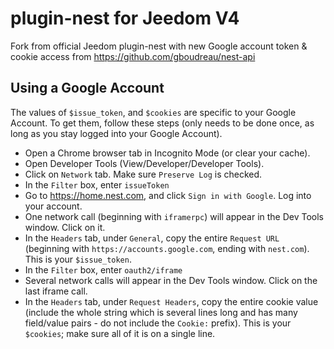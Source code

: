 # plugin-nest for Jeedom V4

Fork from official Jeedom plugin-nest with new Google account token &amp; cookie access from https://github.com/gboudreau/nest-api

Using a Google Account
----------------------
The values of `$issue_token`, and `$cookies` are specific to your Google Account. To get them, follow these steps (only needs to be done once, as long as you stay logged into your Google Account).

- Open a Chrome browser tab in Incognito Mode (or clear your cache).
- Open Developer Tools (View/Developer/Developer Tools).
- Click on `Network` tab. Make sure `Preserve Log` is checked.
- In the `Filter` box, enter `issueToken`
- Go to https://home.nest.com, and click `Sign in with Google`. Log into your account.
- One network call (beginning with `iframerpc`) will appear in the Dev Tools window. Click on it.
- In the `Headers` tab, under `General`, copy the entire `Request URL` (beginning with `https://accounts.google.com`, ending with `nest.com`). This is your `$issue_token`.
- In the `Filter` box, enter `oauth2/iframe`
- Several network calls will appear in the Dev Tools window. Click on the last iframe call.
- In the `Headers` tab, under `Request Headers`, copy the entire cookie value (include the whole string which is several lines long and has many field/value pairs - do not include the `Cookie:` prefix). This is your `$cookies`; make sure all of it is on a single line.
